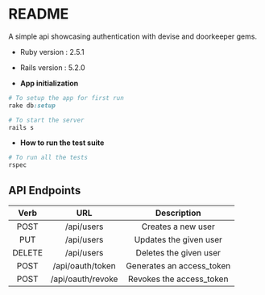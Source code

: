 # README

A simple api showcasing authentication with devise and doorkeeper gems.

* Ruby version : 2.5.1

* Rails version : 5.2.0

* **App initialization**
```ruby
# To setup the app for first run
rake db:setup

# To start the server
rails s
```

* **How to run the test suite**
```ruby
# To run all the tests
rspec
```

## API Endpoints

| Verb | URL | Description |
| :---: | :---: | :---: |
| POST | /api/users | Creates a new user |
| PUT | /api/users | Updates the given user |
| DELETE | /api/users | Deletes the given user |
| POST | /api/oauth/token | Generates an access_token |
| POST | /api/oauth/revoke | Revokes the access_token |

